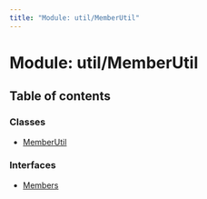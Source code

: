 ```yaml
---
title: "Module: util/MemberUtil"
---
```


# Module: util/MemberUtil

## Table of contents

### Classes

- [MemberUtil](../classes/util_memberutil.memberutil.md)

### Interfaces

- [Members](../interfaces/util_memberutil.members.md)
